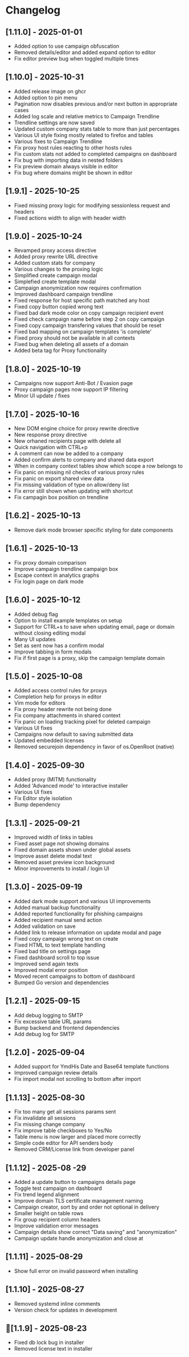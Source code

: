 # Changelog

## [1.11.0] - 2025-01-01
- Added option to use campaign obfuscation
- Removed details/editor and added expand option to editor
- Fix editor preview bug when toggled multiple times

## [1.10.0] - 2025-10-31
- Added release image on ghcr
- Added option to pin menu
- Pagination now disables previous and/or next button in appropriate cases
- Added log scale and relative metrics to Campaign Trendline
- Trendline settings are now saved
- Updated custom company stats table to more than just percentages
- Various UI style fixing mostly related to firefox and tables
- Various fixes to Campaign Trendline
- Fix proxy host rules reacting to other hosts rules
- Fix custom stats not added to completed campaigns on dashboard
- Fix bug with importing data in nested folders
- Fix preview domain always visible in editor
- Fix bug where domains might be shown in editor


## [1.9.1] - 2025-10-25
- Fixed missing proxy logic for modifying sessionless request and headers
- Fixed actions width to align with header width

## [1.9.0] - 2025-10-24
- Revamped proxy access directive
- Added proxy rewrite URL directive
- Added custom stats for company
- Various changes to the proxing logic
- Simplified create campaign modal
- Simplefied create template modal
- Campaign anonymization now requires confirmation
- Improved dashboard campaign trendline
- Fixed response for host specific path matched any host
- Fixed copy button copied wrong text
- Fixed bad dark mode color on copy campaign recipient event
- Fixed check campaign name before step 2 on copy campaign
- Fixed copy campaign transfering values that should be reset
- Fixed bad mapping on campaign templates 'is complete'
- Fixed proxy should not be available in all contexts
- Fixed bug when deleting all assets of a domain
- Added beta tag for Proxy functionality

## [1.8.0] - 2025-10-19
- Campaigns now support Anti-Bot / Evasion page
- Proxy campaign pages now support IP filtering
- Minor UI update / fixes

## [1.7.0] - 2025-10-16
- New DOM engine choice for proxy rewrite directive
- New response proxy directive
- New orhaned recipients page with delete all
- Quick navigation with CTRL+p
- A comment can now be added to a company
- Added confirm alerts to company and shared data export
- When in company context tables show which scope a row belongs to
- Fix panic on missing nil checks of various proxy rules
- Fix panic on export shared view data
- Fix missing validation of type on allow/deny list
- Fix error still shown when updating with shortcut
- Fix campagin box position on trendline

## [1.6.2] - 2025-10-13
- Remove dark mode browser specific styling for date components

## [1.6.1] - 2025-10-13
- Fix proxy domain comparison
- Improve campaign trendline campaign box
- Escape context in analytics graphs
- Fix login page on dark mode

## [1.6.0] - 2025-10-12
- Added debug flag
- Option to install example templates on setup
- Support for CTRL+s to save when updating email, page or domain without closing editing modal
- Many UI updates
- Set as sent now has a confirm modal
- Improve tabbing in form modals
- Fix if first page is a proxy, skip the campaign template domain

## [1.5.0] - 2025-10-08
- Added access control rules for proxys
- Completion help for proxys in editor
- Vim mode for editors
- Fix proxy header rewrite not being done
- Fix company attachments in shared context
- Fix panic on loading tracking pixel for deleted campaign
- Various UI fixes
- Campaigns now default to saving submitted data
- Updated embedded licenses
- Removed securejoin dependency in favor of os.OpenRoot (native)

## [1.4.0] - 2025-09-30
- Added proxy (MITM) functionality
- Added 'Advanced mode' to interactive installer
- Various UI fixes
- Fix Editor style isolation
- Bump dependency

## [1.3.1] - 2025-09-21
- Improved width of links in tables
- Fixed asset page not showing domains
- Fixed domain assets shown under global assets
- Improve asset delete modal text
- Removed asset preview icon background
- Minor improvements to install / login UI

## [1.3.0] - 2025-09-19
- Added dark mode support and various UI improvements
- Added manual backup functionality
- Added reported functionality for phishing campaigns
- Added recipient manual send action
- Added validation on save
- Added link to release information on update modal and page
- Fixed copy campaign wrong text on create
- Fixed HTML to text template handling
- Fixed bad title on settings page
- Fixed dashboard scroll to top issue
- Improved send again texts
- Improved modal error position
- Moved recent campaigns to bottom of dashboard
- Bumped Go version and dependencies

## [1.2.1] - 2025-09-15
- Add debug logging to SMTP
- Fix excessive table URL params
- Bump backend and frontend dependencies
- Add debug log for SMTP

## [1.2.0] - 2025-09-04
- Added support for YmdHis Date and Base64 template functions
- Improved campaign review details
- Fix import modal not scrolling to bottom after import

## [1.1.13] - 2025-08-30
- Fix too many get all sessions params sent
- Fix invalidate all sessions
- Fix missing change company
- Fix improve table checkboxes to Yes/No
- Table menu is now larger and placed more correctly
- Simple code editor for API senders body
- Removed CRM/License link from developer panel

## [1.1.12] - 2025-08 -29
- Added a update button to campaigns details page
- Toggle test campaign on dashboard
- Fix trend legend alignment
- Improve domain TLS certificate management naming
- Campaign creator, sort by and order not optional in delivery
- Smaller height on table rows
- Fix group recipient column headers
- Improve validation error messages
- Campaign details show correct "Data saving" and "anonymization"
- Campaign update handle anonymization and close at

## [1.1.11] - 2025-08-29
- Show full error on invalid password when installing

## [1.1.10] - 2025-08-27
- Removed systemd inline comments
- Version check for updates in development

## [1.1.9] - 2025-08-23
- Fixed db lock bug in installer
- Removed license text in installer

